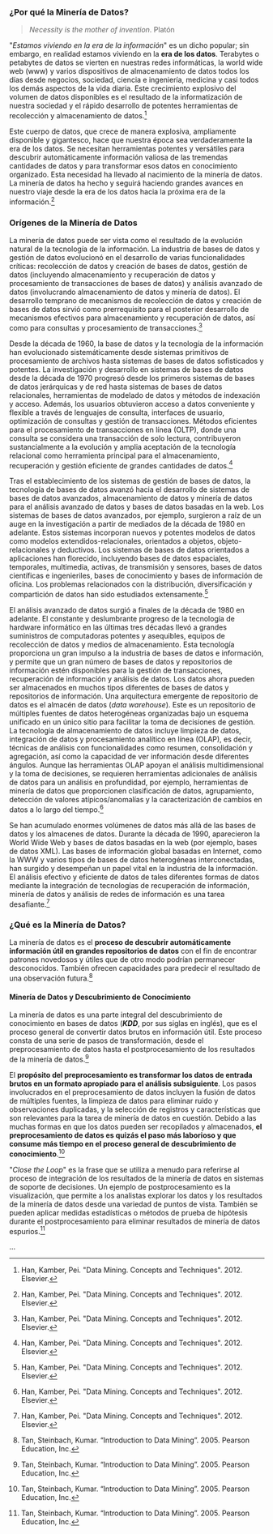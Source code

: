 ### ¿Por qué la Minería de Datos?
> *Necessity is the mother of invention*. 
> Platón

"*Estamos viviendo en la era de la información*" es un dicho popular; sin embargo, en realidad estamos viviendo en la **era de los datos**. Terabytes o petabytes de datos se vierten en nuestras redes informáticas, la world wide web (www) y varios dispositivos de almacenamiento de datos todos los días desde negocios, sociedad, ciencia e ingeniería, medicina y casi todos los demás aspectos de la vida diaria. Este crecimiento explosivo del volumen de datos disponibles es el resultado de la informatización de nuestra sociedad y el rápido desarrollo de potentes herramientas de recolección y almacenamiento de datos.[^2]

Este cuerpo de datos, que crece de manera explosiva, ampliamente disponible y gigantesco, hace que nuestra época sea verdaderamente la era de los datos. Se necesitan herramientas potentes y versátiles para descubrir automáticamente información valiosa de las tremendas cantidades de datos y para transformar esos datos en conocimiento organizado. Esta necesidad ha llevado al nacimiento de la minería de datos. La minería de datos ha hecho y seguirá haciendo grandes avances en nuestro viaje desde la era de los datos hacia la próxima era de la información.[^2]

### Orígenes de la Minería de Datos
La minería de datos puede ser vista como el resultado de la evolución natural de la tecnología de la información. La industria de bases de datos y gestión de datos evolucionó en el desarrollo de varias funcionalidades críticas: recolección de datos y creación de bases de datos, gestión de datos (incluyendo almacenamiento y recuperación de datos y procesamiento de transacciones de bases de datos) y análisis avanzado de datos (involucrando almacenamiento de datos y minería de datos). El desarrollo temprano de mecanismos de recolección de datos y creación de bases de datos sirvió como prerrequisito para el posterior desarrollo de mecanismos efectivos para almacenamiento y recuperación de datos, así como para consultas y procesamiento de transacciones.[^2]

Desde la década de 1960, la base de datos y la tecnología de la información han evolucionado sistemáticamente desde sistemas primitivos de procesamiento de archivos hasta sistemas de bases de datos sofisticados y potentes. La investigación y desarrollo en sistemas de bases de datos desde la década de 1970 progresó desde los primeros sistemas de bases de datos jerárquicas y de red hasta sistemas de bases de datos relacionales, herramientas de modelado de datos y métodos de indexación y acceso. Además, los usuarios obtuvieron acceso a datos conveniente y flexible a través de lenguajes de consulta, interfaces de usuario, optimización de consultas y gestión de transacciones. Métodos eficientes para el procesamiento de transacciones en línea (OLTP), donde una consulta se considera una transacción de solo lectura, contribuyeron sustancialmente a la evolución y amplia aceptación de la tecnología relacional como herramienta principal para el almacenamiento, recuperación y gestión eficiente de grandes cantidades de datos.[^2]

Tras el establecimiento de los sistemas de gestión de bases de datos, la tecnología de bases de datos avanzó hacia el desarrollo de sistemas de bases de datos avanzados, almacenamiento de datos y minería de datos para el análisis avanzado de datos y bases de datos basadas en la web. Los sistemas de bases de datos avanzados, por ejemplo, surgieron a raíz de un auge en la investigación a partir de mediados de la década de 1980 en adelante. Estos sistemas incorporan nuevos y potentes modelos de datos como modelos extendidos-relacionales, orientados a objetos, objeto-relacionales y deductivos. Los sistemas de bases de datos orientados a aplicaciones han florecido, incluyendo bases de datos espaciales, temporales, multimedia, activas, de transmisión y sensores, bases de datos científicas e ingenieriles, bases de conocimiento y bases de información de oficina. Los problemas relacionados con la distribución, diversificación y compartición de datos han sido estudiados extensamente.[^2]

El análisis avanzado de datos surgió a finales de la década de 1980 en adelante. El constante y deslumbrante progreso de la tecnología de hardware informático en las últimas tres décadas llevó a grandes suministros de computadoras potentes y asequibles, equipos de recolección de datos y medios de almacenamiento. Esta tecnología proporciona un gran impulso a la industria de bases de datos e información, y permite que un gran número de bases de datos y repositorios de información estén disponibles para la gestión de transacciones, recuperación de información y análisis de datos. Los datos ahora pueden ser almacenados en muchos tipos diferentes de bases de datos y repositorios de información. Una arquitectura emergente de repositorio de datos es el almacén de datos (*data warehouse*). Este es un repositorio de múltiples fuentes de datos heterogéneas organizadas bajo un esquema unificado en un único sitio para facilitar la toma de decisiones de gestión. La tecnología de almacenamiento de datos incluye limpieza de datos, integración de datos y procesamiento analítico en línea (OLAP), es decir, técnicas de análisis con funcionalidades como resumen, consolidación y agregación, así como la capacidad de ver información desde diferentes ángulos. Aunque las herramientas OLAP apoyan el análisis multidimensional y la toma de decisiones, se requieren herramientas adicionales de análisis de datos para un análisis en profundidad, por ejemplo, herramientas de minería de datos que proporcionen clasificación de datos, agrupamiento, detección de valores atípicos/anomalías y la caracterización de cambios en datos a lo largo del tiempo.[^2]

Se han acumulado enormes volúmenes de datos más allá de las bases de datos y los almacenes de datos. Durante la década de 1990, aparecieron la World Wide Web y bases de datos basadas en la web (por ejemplo, bases de datos XML). Las bases de información global basadas en Internet, como la WWW y varios tipos de bases de datos heterogéneas interconectadas, han surgido y desempeñan un papel vital en la industria de la información. El análisis efectivo y eficiente de datos de tales diferentes formas de datos mediante la integración de tecnologías de recuperación de información, minería de datos y análisis de redes de información es una tarea desafiante.[^2]

### ¿Qué es la Minería de Datos?
La minería de datos es el **proceso de descubrir automáticamente información útil en grandes repositorios de datos** con el fin de encontrar patrones novedosos y útiles que de otro modo podrían permanecer desconocidos. También ofrecen capacidades para predecir el resultado de una observación futura.[^1]

#### Minería de Datos y Descubrimiento de Conocimiento
La minería de datos es una parte integral del descubrimiento de conocimiento en bases de datos (***KDD***, por sus siglas en inglés), que es el proceso general de convertir datos brutos en información útil. Este proceso consta de una serie de pasos de transformación, desde el preprocesamiento de datos hasta el postprocesamiento de los resultados de la minería de datos.[^1]

El **propósito del preprocesamiento es transformar los datos de entrada brutos en un formato apropiado para el análisis subsiguiente**. Los pasos involucrados en el preprocesamiento de datos incluyen la fusión de datos de múltiples fuentes, la limpieza de datos para eliminar ruido y observaciones duplicadas, y la selección de registros y características que son relevantes para la tarea de minería de datos en cuestión. Debido a las muchas formas en que los datos pueden ser recopilados y almacenados, **el preprocesamiento de datos es quizás el paso más laborioso y que consume más tiempo en el proceso general de descubrimiento de conocimiento**.[^1]

"*Close the Loop*" es la frase que se utiliza a menudo para referirse al proceso de integración de los resultados de la minería de datos en sistemas de soporte de decisiones. Un ejemplo de postprocesamiento es la visualización, que permite a los analistas explorar los datos y los resultados de la minería de datos desde una variedad de puntos de vista. También se pueden aplicar medidas estadísticas o métodos de prueba de hipótesis durante el postprocesamiento para eliminar resultados de minería de datos espurios.[^1]

...

[^1]: Tan, Steinbach, Kumar. “Introduction to Data Mining”. 2005. Pearson Education, Inc.
[^2]: Han, Kamber, Pei. "Data Mining. Concepts and Techniques". 2012. Elsevier.